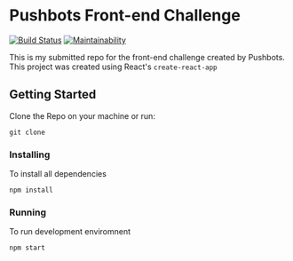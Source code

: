 # Pushbots Front-end Challenge

[![Build Status](https://scrutinizer-ci.com/g/afahmy31/pushbots-frontend-challenge/badges/build.png?b=master)](https://scrutinizer-ci.com/g/afahmy31/pushbots-frontend-challenge/build-status/master)
[![Maintainability](https://api.codeclimate.com/v1/badges/a99a88d28ad37a79dbf6/maintainability)](https://codeclimate.com/github/codeclimate/codeclimate/maintainability)

This is my submitted repo for the front-end challenge created by Pushbots.
This project was created using React's `create-react-app`

## Getting Started

Clone the Repo on your machine or run:

```
git clone
```

### Installing

To install all dependencies

```
npm install
```

### Running

To run development enviromnent

```
npm start
```

